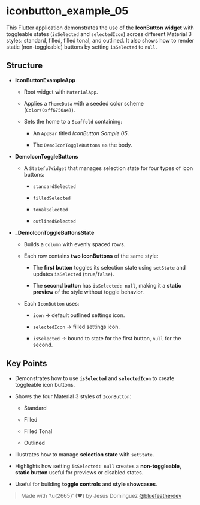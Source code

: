 # iconbutton_example_05

This Flutter application demonstrates the use of the **IconButton widget** with toggleable states (`isSelected` and `selectedIcon`) across different Material 3 styles: standard, filled, filled tonal, and outlined. It also shows how to render static (non-toggleable) buttons by setting `isSelected` to `null`.

## Structure

- **IconButtonExampleApp**

  - Root widget with `MaterialApp`.

  - Applies a `ThemeData` with a seeded color scheme (`Color(0xff6750a4)`).
  - Sets the home to a `Scaffold` containing:

    - An `AppBar` titled *IconButton Sample 05*.

    - The `DemoIconToggleButtons` as the body.

- **DemoIconToggleButtons**

  - A `StatefulWidget` that manages selection state for four types of icon buttons:

    - `standardSelected`

    - `filledSelected`
    - `tonalSelected`
    - `outlinedSelected`

- **_DemoIconToggleButtonsState**

  - Builds a `Column` with evenly spaced rows.

  - Each row contains **two IconButtons** of the same style:

    - The **first button** toggles its selection state using `setState` and updates `isSelected` (`true`/`false`).

    - The **second button** has `isSelected: null`, making it a **static preview** of the style without toggle behavior.
  - Each `IconButton` uses:

    - `icon` → default outlined settings icon.

    - `selectedIcon` → filled settings icon.
    - `isSelected` → bound to state for the first button, `null` for the second.

## Key Points

- Demonstrates how to use **`isSelected`** and **`selectedIcon`** to create toggleable icon buttons.

- Shows the four Material 3 styles of `IconButton`:

  - Standard

  - Filled
  - Filled Tonal
  - Outlined
- Illustrates how to manage **selection state** with `setState`.
- Highlights how setting `isSelected: null` creates a **non-toggleable, static button** useful for previews or disabled states.
- Useful for building **toggle controls** and **style showcases**.

> Made with '\u{2665}' (♥) by Jesús Domínguez [@bluefeatherdev](https://github.com/bluefeatherdev)
